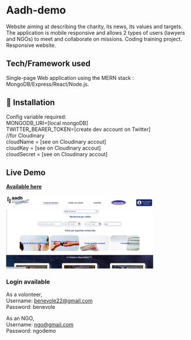 # Aadh-demo 
Website aiming at describing the charity, its news, its values and targets. The application is mobile responsive and allows 2 types of users (lawyers and NGOs) to meet and collaborate on missions.  Coding training project.
Responsive website.

## Tech/Framework used
Single-page Web application using the MERN stack : MongoDB/Express/React/Node.js.

## 🔧 Installation
Config variable required:<br/>
MONGODB_URI=[local mongoDB]<br/>
TWITTER_BEARER_TOKEN=[create dev account on Twitter]<br/>
//for Cloudinary<br/>
cloudName = [see on Cloudinary accout]<br/>
cloudKey = [see on Cloudinary accout]<br/>
cloudSecret = [see on Cloudinary accout]<br/>

## Live Demo 
<a href="https://aadhdemo.herokuapp.com/">**Available here**</a>

<a href="https://aadhdemo.herokuapp.com/"> <img src="https://github.com/psowl/aadh-react/blob/master/public/images/screenshot.png" width="400" alt="homepage"></a>

### Login available
As a volonteer,<br>
Username: benevole22@gmail.com <br>
Password: benevole

As an NGO, <br>
Username: ngo@gmail.com <br>
Password: ngodemo 
